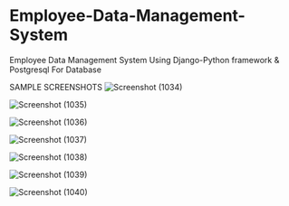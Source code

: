 # Employee-Data-Management-System
Employee Data Management System Using Django-Python framework &amp; Postgresql For Database

SAMPLE SCREENSHOTS
![Screenshot (1034)](https://github.com/vickyparker50/Employee-Data-Management-System/assets/120999307/fa646a95-774b-47ed-b656-38f055587f3a)

![Screenshot (1035)](https://github.com/vickyparker50/Employee-Data-Management-System/assets/120999307/392e2227-a8ef-417b-be54-5e534af94057)

![Screenshot (1036)](https://github.com/vickyparker50/Employee-Data-Management-System/assets/120999307/3744b55a-ea1c-4a76-b4d6-a7bb55686974)

![Screenshot (1037)](https://github.com/vickyparker50/Employee-Data-Management-System/assets/120999307/28702e65-19a5-45a9-afd8-f494723aafad)

![Screenshot (1038)](https://github.com/vickyparker50/Employee-Data-Management-System/assets/120999307/86204142-99a5-4a9c-b849-e97935185b9c)

![Screenshot (1039)](https://github.com/vickyparker50/Employee-Data-Management-System/assets/120999307/8fbb0ffe-d152-48be-bd2d-2a1a81c8b224)

![Screenshot (1040)](https://github.com/vickyparker50/Employee-Data-Management-System/assets/120999307/6ec7a288-509e-4b7d-87e0-8ec5f3a306b6)
